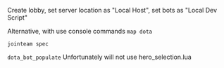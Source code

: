 Create lobby, set server location as "Local Host", set bots as "Local Dev Script"

Alternative, with use console commands
`map dota`

`jointeam spec`

`dota_bot_populate`
Unfortunately will not use hero_selection.lua 
